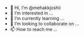 - 👋 Hi, I’m @mehakkjoshii
- 👀 I’m interested in ...
- 🌱 I’m currently learning ...
- 💞️ I’m looking to collaborate on ...
- 📫 How to reach me ...

<!---
mehakkjoshii/mehakkjoshii is a ✨ special ✨ repository because its `README.md` (this file) appears on your GitHub profile.
You can click the Preview link to take a look at your changes.
--->
